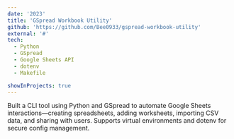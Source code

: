 ```yaml
---
date: '2023'
title: 'GSpread Workbook Utility'
github: 'https://github.com/Bee0933/gspread-workbook-utility'
external: '#'
tech:
  - Python
  - GSpread
  - Google Sheets API
  - dotenv
  - Makefile

showInProjects: true
---
```


Built a CLI tool using Python and GSpread to automate Google Sheets interactions—creating spreadsheets, adding worksheets, importing CSV data, and sharing with users. Supports virtual environments and dotenv for secure config management.
